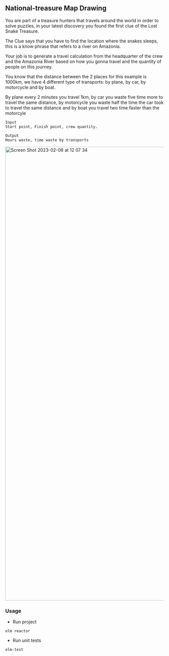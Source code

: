 ## National-treasure Map Drawing


You are part of a treasure hunters that travels around the world in order to solve puzzles, in your latest discovery you found the first clue of the Lost Snake Treasure.

The Clue says that you have to find the location where the snakes sleeps, this is a know phrase that refers to a river on Amazonia.

Your job is to generate a travel calculation from the headquarter of the crew and the Amazonia River based on how you gonna travel and the quantity of people on this journey.

You know that the distance between the 2 places for this example is 1000km, we have 4 different type of transports: by plane, by car, by motorcycle and by boat.

By plane every 2 minutes you travel 1km, by car you waste five time more to travel the same distance, by motorcycle you waste half the time the car took to travel the same distance and by boat you travel two time faster than the motorcyle 


```
Input 
Start point, Finish point, crew quantity. 
```


```
Output
Hours waste, time waste by transports
```

<img width="1440" alt="Screen Shot 2023-02-06 at 12 07 34" src="https://user-images.githubusercontent.com/32275521/217007934-61849c05-ae02-4c1e-a624-21d63c438791.png">



### Usage

* Run project

```shell
elm reactor
```

* Run unit tests
```
elm-test
```
